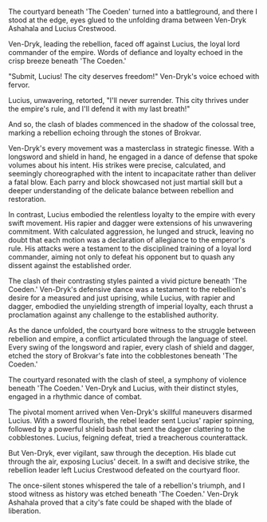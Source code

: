 The courtyard beneath 'The Coeden' turned into a battleground, and there I stood at the edge, eyes glued to the unfolding drama between Ven-Dryk Ashahala and Lucius Crestwood.

Ven-Dryk, leading the rebellion, faced off against Lucius, the loyal lord commander of the empire. Words of defiance and loyalty echoed in the crisp breeze beneath 'The Coeden.'

"Submit, Lucius! The city deserves freedom!" Ven-Dryk's voice echoed with fervor.

Lucius, unwavering, retorted, "I'll never surrender. This city thrives under the empire's rule, and I'll defend it with my last breath!"

And so, the clash of blades commenced in the shadow of the colossal tree, marking a rebellion echoing through the stones of Brokvar.

Ven-Dryk's every movement was a masterclass in strategic finesse. With a longsword and shield in hand, he engaged in a dance of defense that spoke volumes about his intent. His strikes were precise, calculated, and seemingly choreographed with the intent to incapacitate rather than deliver a fatal blow. Each parry and block showcased not just martial skill but a deeper understanding of the delicate balance between rebellion and restoration.

In contrast, Lucius embodied the relentless loyalty to the empire with every swift movement. His rapier and dagger were extensions of his unwavering commitment. With calculated aggression, he lunged and struck, leaving no doubt that each motion was a declaration of allegiance to the emperor's rule. His attacks were a testament to the disciplined training of a loyal lord commander, aiming not only to defeat his opponent but to quash any dissent against the established order.

The clash of their contrasting styles painted a vivid picture beneath 'The Coeden.' Ven-Dryk's defensive dance was a testament to the rebellion's desire for a measured and just uprising, while Lucius, with rapier and dagger, embodied the unyielding strength of imperial loyalty, each thrust a proclamation against any challenge to the established authority.

As the dance unfolded, the courtyard bore witness to the struggle between rebellion and empire, a conflict articulated through the language of steel. Every swing of the longsword and rapier, every clash of shield and dagger, etched the story of Brokvar's fate into the cobblestones beneath 'The Coeden.'

The courtyard resonated with the clash of steel, a symphony of violence beneath 'The Coeden.' Ven-Dryk and Lucius, with their distinct styles, engaged in a rhythmic dance of combat.

The pivotal moment arrived when Ven-Dryk's skillful maneuvers disarmed Lucius. With a sword flourish, the rebel leader sent Lucius' rapier spinning, followed by a powerful shield bash that sent the dagger clattering to the cobblestones. Lucius, feigning defeat, tried a treacherous counterattack.

But Ven-Dryk, ever vigilant, saw through the deception. His blade cut through the air, exposing Lucius' deceit. In a swift and decisive strike, the rebellion leader left Lucius Crestwood defeated on the courtyard floor.

The once-silent stones whispered the tale of a rebellion's triumph, and I stood witness as history was etched beneath 'The Coeden.' Ven-Dryk Ashahala proved that a city's fate could be shaped with the blade of liberation.